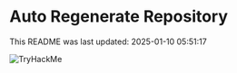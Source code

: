 # Auto Regenerate Repository

This README was last updated: 2025-01-10 05:51:17

 ![TryHackMe](https://tryhackme.com/badge/533634)